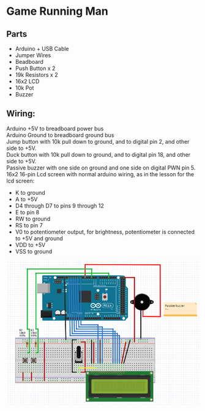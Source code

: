 # Game Running Man

## Parts
* Arduino + USB Cable
* Jumper Wires
* Beadboard
* Push Button x 2
* 19k Resistors x 2
* 16x2 LCD
* 10k Pot
* Buzzer

## Wiring:
Arduino +5V to breadboard power bus  
Arduino Ground to breadboard ground bus  
Jump button with 10k pull down to ground, and to digital pin 2, and other side to +5V.  
Duck button with 10k pull down to ground, and to digital pin 18, and other side to +5V.  
Passive buzzer with one side on ground and one side on digital PWN pin 5.  
16x2 16-pin Lcd screen with normal arduino wiring, as in the lesson for the lcd screen:  
* K to ground
* A to +5V
* D4 through D7 to pins 9 through 12
* E to pin 8 
* RW to ground
* RS to pin 7
* V0 to potentiometer output, for brightness, potentiometer is connected to +5V and ground
* VDD to +5V
* VSS to ground

![schematic](https://github.com/CoderDojoCurtin/Game_Running-Man/blob/master/hillrun2finalfritzing_myKzA6IrTK%5B1%5D.png)
